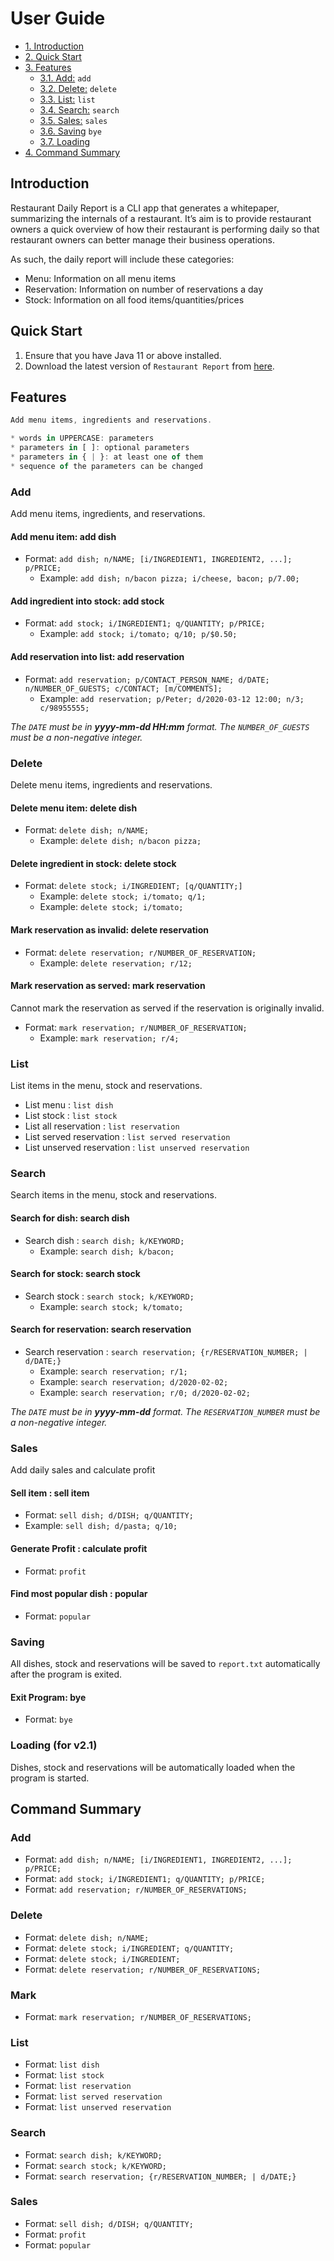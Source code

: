 # User Guide

* [1. Introduction](#introduction)
* [2. Quick Start](#quick-start)
* [3. Features](#features)
    + [3.1. Add:](#add) `add`
    + [3.2. Delete:](#delete) `delete`
    + [3.3. List:](#list) `list`
    + [3.4. Search:](#search) `search`
    + [3.5. Sales:](#sales) `sales`
    + [3.6. Saving](#save) `bye`
    + [3.7. Loading](#load) 
* [4. Command Summary](#command-summary)

<a name="introduction"></a>

## Introduction

Restaurant Daily Report is a CLI app that generates a whitepaper, 
summarizing the internals of a restaurant. It’s aim is to provide 
restaurant owners a quick overview of how their restaurant is performing 
daily so that restaurant owners can better manage their business operations.

As such, the daily report will include these categories:
* Menu: Information on all menu items
* Reservation: Information on number of reservations a day
* Stock: Information on all food items/quantities/prices

<a name="quick-start"></a>

## Quick Start

1. Ensure that you have Java 11 or above installed.
2. Download the latest version of `Restaurant Report` from [here](https://github.com/AY1920S2-CS2113-T14-4/tp/releases/download/v2.0/restaurant-2.0.jar).

<a name="features"></a>

## Features 
``` javascript
Add menu items, ingredients and reservations.

* words in UPPERCASE: parameters
* parameters in [ ]: optional parameters
* parameters in { | }: at least one of them
* sequence of the parameters can be changed
```

<a name="add"></a>

### Add
Add menu items, ingredients, and reservations.

#### Add menu item: add dish
* Format: `add dish; n/NAME; [i/INGREDIENT1, INGREDIENT2, ...]; p/PRICE;`
  + Example: `add dish; n/bacon pizza; i/cheese, bacon; p/7.00;`<br/>
  

#### Add ingredient into stock: add stock
* Format: `add stock; i/INGREDIENT1; q/QUANTITY; p/PRICE;`
  + Example: `add stock; i/tomato; q/10; p/$0.50;`<br/>


#### Add reservation into list: add reservation 
* Format: `add reservation; p/CONTACT_PERSON_NAME; d/DATE; n/NUMBER_OF_GUESTS; c/CONTACT; [m/COMMENTS];`
  + Example: `add reservation; p/Peter; d/2020-03-12 12:00; n/3; c/98955555;`<br/>

*The `DATE` must be in **yyyy-mm-dd HH:mm** format. The `NUMBER_OF_GUESTS` must be a non-negative integer.*

<a name="delete"></a>

### Delete
Delete menu items, ingredients and reservations.

#### Delete menu item: delete dish
* Format: `delete dish; n/NAME;`
  + Example: `delete dish; n/bacon pizza;`<br/>


#### Delete ingredient in stock: delete stock
* Format: `delete stock; i/INGREDIENT; [q/QUANTITY;]`
  + Example: `delete stock; i/tomato; q/1;`<br/>
  + Example: `delete stock; i/tomato;`<br/>


#### Mark reservation as invalid: delete reservation
* Format: `delete reservation; r/NUMBER_OF_RESERVATION;`
  + Example: `delete reservation; r/12;`<br/>


#### Mark reservation as served: mark reservation
Cannot mark the reservation as served if the reservation is originally invalid.
* Format: `mark reservation; r/NUMBER_OF_RESERVATION;`
  + Example: `mark reservation; r/4;`<br/>


<a name="list"></a>

### List
List items in the menu, stock and reservations.

* List menu : `list dish`
* List stock : `list stock`
* List all reservation : `list reservation`
* List served reservation : `list served reservation`
* List unserved reservation : `list unserved reservation`

<a name="search"></a>

### Search
Search items in the menu, stock and reservations.

#### Search for dish: search dish
* Search dish : `search dish; k/KEYWORD;`
  + Example: `search dish; k/bacon;`


#### Search for stock: search stock
* Search stock : `search stock; k/KEYWORD;`
  + Example: `search stock; k/tomato;`


#### Search for reservation: search reservation
* Search reservation : `search reservation; {r/RESERVATION_NUMBER; | d/DATE;}`
  + Example: `search reservation; r/1;`
  + Example: `search reservation; d/2020-02-02;`
  + Example: `search reservation; r/0; d/2020-02-02;`

*The `DATE` must be in **yyyy-mm-dd** format. The `RESERVATION_NUMBER` must be a non-negative integer.*


<a name="sales"></a>
### Sales
Add daily sales and calculate profit

#### Sell item : sell item
* Format: `sell dish; d/DISH; q/QUANTITY;`
* Example: `sell dish; d/pasta; q/10;`

#### Generate Profit : calculate profit
* Format: `profit`

#### Find most popular dish : popular
* Format: `popular`

<a name="save"></a>

### Saving
All dishes, stock and reservations will be saved to `report.txt` automatically after the program is exited.

#### Exit Program: bye
* Format: `bye`

<a name="load"></a>

### Loading (for v2.1)
Dishes, stock and reservations will be automatically loaded when the program is started.

<a name="command-summary"></a>

## Command Summary

### Add
* Format: `add dish; n/NAME; [i/INGREDIENT1, INGREDIENT2, ...]; p/PRICE;`
* Format: `add stock; i/INGREDIENT1; q/QUANTITY; p/PRICE;`
* Format: `add reservation; r/NUMBER_OF_RESERVATIONS;`

### Delete
* Format: `delete dish; n/NAME;`
* Format: `delete stock; i/INGREDIENT; q/QUANTITY;`
* Format: `delete stock; i/INGREDIENT;`
* Format: `delete reservation; r/NUMBER_OF_RESERVATIONS;`

### Mark
* Format: `mark reservation; r/NUMBER_OF_RESERVATIONS;`

### List
* Format: `list dish`
* Format: `list stock`
* Format: `list reservation`
* Format: `list served reservation`
* Format: `list unserved reservation`

### Search
* Format: `search dish; k/KEYWORD;`
* Format: `search stock; k/KEYWORD;`
* Format: `search reservation; {r/RESERVATION_NUMBER; | d/DATE;}`

### Sales
* Format: `sell dish; d/DISH; q/QUANTITY;`
* Format: `profit`
* Format: `popular`